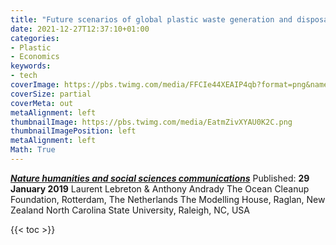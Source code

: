 ```yaml
---
title: "Future scenarios of global plastic waste generation and disposal"
date: 2021-12-27T12:37:10+01:00
categories:
- Plastic
- Economics
keywords:
- tech
coverImage: https://pbs.twimg.com/media/FFCIe44XEAIP4qb?format=png&name=4096x4096
coverSize: partial
coverMeta: out
metaAlignment: left
thumbnailImage: https://pbs.twimg.com/media/EatmZivXYAU0K2C.png
thumbnailImagePosition: left
metaAlignment: left
Math: True
---
```

[***Nature humanities and social sciences communications***](https://www.nature.com/articles/s41599-018-0212-7#Sec2)
Published: **29 January 2019**
Laurent Lebreton & Anthony Andrady
The Ocean Cleanup Foundation, Rotterdam, The Netherlands
The Modelling House, Raglan, New Zealand
North Carolina State University, Raleigh, NC, USA
<!--more-->


{{< toc >}}
